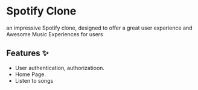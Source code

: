 # Spotify Clone

an impressive Spotify clone, designed to offer a great user experience and Awesome Music Experiences for users

## Features ✨

- User authentication, authorizatioon.
- Home Page.
- Listen to songs
